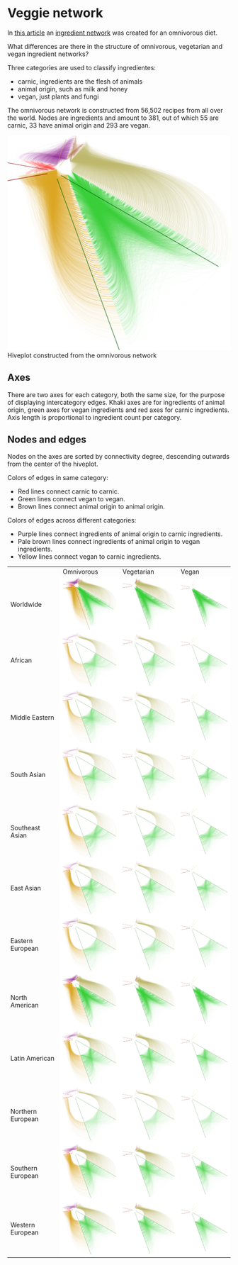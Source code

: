 # Veggie network


In [this article](http://www.nature.com/articles/doi:10.1038%2Fsrep00196)
an [ingredient network](https://github.com/rgarcia-herrera/furry-spoon/blob/master/data/get_data.sh) was
created for an omnivorous diet.

What differences are there in the structure of omnivorous, vegetarian
and vegan ingredient networks?

Three categories are used to classify ingredientes:
 - carnic, ingredients are the flesh of animals
 - animal origin, such as milk and honey
 - vegan, just plants and fungi

The omnivorous network is constructed from 56,502 recipes from all
over the world. Nodes are ingredients and amount to 381, out of which
55 are carnic, 33 have animal origin and 293 are vegan.

<img src="https://raw.githubusercontent.com/rgarcia-herrera/furry-spoon/master/plots/omni_all.png" width="600px">
Hiveplot constructed from the omnivorous network

## Axes

There are two axes for each category, both the same size, for the
purpose of displaying intercategory edges. Khaki axes are for
ingredients of animal origin, green axes for vegan ingredients and red
axes for carnic ingredients. Axis length is proportional to ingredient
count per category.

## Nodes and edges

Nodes on the axes are sorted by connectivity degree, descending
outwards from the center of the hiveplot.

Colors of edges in same category:
 - Red lines connect carnic to carnic.
 - Green lines connect vegan to vegan.
 - Brown lines connect animal origin to animal origin. 
 
Colors of edges across different categories:
 - Purple lines connect ingredients of animal origin to carnic
   ingredients. 
 - Pale brown lines connect ingredients of animal origin to vegan
   ingredients.
 - Yellow lines connect vegan to carnic ingredients.

<table>
<tr>
<td>&nbsp;</td>
<td>Omnivorous</td>
<td>Vegetarian</td>
<td>Vegan</td>
</tr>

<tr>
<td>Worldwide</td>
<td bgcolor="white"><img src="https://raw.githubusercontent.com/rgarcia-herrera/furry-spoon/master/plots/omni_all.png" width="150px"</td>
<td bgcolor="white"><img src="https://raw.githubusercontent.com/rgarcia-herrera/furry-spoon/master/plots/vegetarian_all.png" width="150px"</td>
<td bgcolor="white"><img src="https://raw.githubusercontent.com/rgarcia-herrera/furry-spoon/master/plots/vegan_all.png" width="150px"</td>
</tr>


<tr>
<td>African</td>
<td bgcolor="white"><img src="https://raw.githubusercontent.com/rgarcia-herrera/furry-spoon/master/plots/omni_African.png" width="150px"</td>
<td bgcolor="white"><img src="https://raw.githubusercontent.com/rgarcia-herrera/furry-spoon/master/plots/vegetarian_African.png" width="150px"</td>
<td bgcolor="white"><img src="https://raw.githubusercontent.com/rgarcia-herrera/furry-spoon/master/plots/vegan_African.png" width="150px"</td>
</tr>

<tr>
<td>Middle Eastern</td>
<td bgcolor="white"><img src="https://raw.githubusercontent.com/rgarcia-herrera/furry-spoon/master/plots/omni_MiddleEastern.png" width="150px"</td>
<td bgcolor="white"><img src="https://raw.githubusercontent.com/rgarcia-herrera/furry-spoon/master/plots/vegetarian_MiddleEastern.png" width="150px"</td>
<td bgcolor="white"><img src="https://raw.githubusercontent.com/rgarcia-herrera/furry-spoon/master/plots/vegan_MiddleEastern.png" width="150px"</td>
</tr>

<tr>
<td>South Asian</td>
<td bgcolor="white"><img src="https://raw.githubusercontent.com/rgarcia-herrera/furry-spoon/master/plots/omni_SouthAsian.png" width="150px"</td>
<td bgcolor="white"><img src="https://raw.githubusercontent.com/rgarcia-herrera/furry-spoon/master/plots/vegetarian_SouthAsian.png  " width="150px"</td>
<td bgcolor="white"><img src="https://raw.githubusercontent.com/rgarcia-herrera/furry-spoon/master/plots/vegan_SouthAsian.png" width="150px"</td>
</tr>

<tr>
<td>Southeast Asian</td>
<td bgcolor="white"><img src="https://raw.githubusercontent.com/rgarcia-herrera/furry-spoon/master/plots/omni_SoutheastAsian.png" width="150px"</td>
<td bgcolor="white"><img src="https://raw.githubusercontent.com/rgarcia-herrera/furry-spoon/master/plots/vegetarian_SoutheastAsian.png  " width="150px"</td>
<td bgcolor="white"><img src="https://raw.githubusercontent.com/rgarcia-herrera/furry-spoon/master/plots/vegan_SoutheastAsian.png" width="150px"</td>
</tr>

<tr>
<td>East Asian</td>
<td bgcolor="white"><img src="https://raw.githubusercontent.com/rgarcia-herrera/furry-spoon/master/plots/omni_EastAsian.png" width="150px"</td>
<td bgcolor="white"><img src="https://raw.githubusercontent.com/rgarcia-herrera/furry-spoon/master/plots/vegetarian_EastAsian.png" width="150px"</td>
<td bgcolor="white"><img src="https://raw.githubusercontent.com/rgarcia-herrera/furry-spoon/master/plots/vegan_EastAsian.png" width="150px"</td>
</tr>

<tr>
<td>Eastern European</td>
<td bgcolor="white"><img src="https://raw.githubusercontent.com/rgarcia-herrera/furry-spoon/master/plots/omni_EasternEuropean.png" width="150px"</td>
<td bgcolor="white"><img src="https://raw.githubusercontent.com/rgarcia-herrera/furry-spoon/master/plots/vegetarian_EasternEuropean.png" width="150px"</td>
<td bgcolor="white"><img src="https://raw.githubusercontent.com/rgarcia-herrera/furry-spoon/master/plots/vegan_EasternEuropean.png" width="150px"</td>
</tr>

<tr>
<td>North American</td>
<td bgcolor="white"><img src="https://raw.githubusercontent.com/rgarcia-herrera/furry-spoon/master/plots/omni_NorthAmerican.png" width="150px"</td>
<td bgcolor="white"><img src="https://raw.githubusercontent.com/rgarcia-herrera/furry-spoon/master/plots/vegetarian_NorthAmerican.png" width="150px"</td>
<td bgcolor="white"><img src="https://raw.githubusercontent.com/rgarcia-herrera/furry-spoon/master/plots/vegan_NorthAmerican.png" width="150px"</td>
</tr>

<tr>
<td>Latin American</td>
<td bgcolor="white"><img src="https://raw.githubusercontent.com/rgarcia-herrera/furry-spoon/master/plots/omni_LatinAmerican.png" width="150px"</td>
<td bgcolor="white"><img src="https://raw.githubusercontent.com/rgarcia-herrera/furry-spoon/master/plots/vegetarian_LatinAmerican.png" width="150px"</td>
<td bgcolor="white"><img src="https://raw.githubusercontent.com/rgarcia-herrera/furry-spoon/master/plots/vegan_LatinAmerican.png" width="150px"</td>
</tr>



<tr>
<td>Northern European</td>
<td bgcolor="white"><img src="https://raw.githubusercontent.com/rgarcia-herrera/furry-spoon/master/plots/omni_NorthernEuropean.png" width="150px"</td>
<td bgcolor="white"><img src="https://raw.githubusercontent.com/rgarcia-herrera/furry-spoon/master/plots/vegetarian_NorthernEuropean.png  " width="150px"</td>
<td bgcolor="white"><img src="https://raw.githubusercontent.com/rgarcia-herrera/furry-spoon/master/plots/vegan_NorthernEuropean.png" width="150px"</td>
</tr>


<tr>
<td>Southern European</td>
<td bgcolor="white"><img src="https://raw.githubusercontent.com/rgarcia-herrera/furry-spoon/master/plots/omni_SouthernEuropean.png" width="150px"</td>
<td bgcolor="white"><img src="https://raw.githubusercontent.com/rgarcia-herrera/furry-spoon/master/plots/vegetarian_SouthernEuropean.png  " width="150px"</td>
<td bgcolor="white"><img src="https://raw.githubusercontent.com/rgarcia-herrera/furry-spoon/master/plots/vegan_SouthernEuropean.png" width="150px"</td>
</tr>

<tr>
<td>Western European</td>
<td bgcolor="white"><img src="https://raw.githubusercontent.com/rgarcia-herrera/furry-spoon/master/plots/omni_WesternEuropean.png" width="150px"</td>
<td bgcolor="white"><img src="https://raw.githubusercontent.com/rgarcia-herrera/furry-spoon/master/plots/vegetarian_WesternEuropean.png" width="150px"</td>
<td bgcolor="white"><img src="https://raw.githubusercontent.com/rgarcia-herrera/furry-spoon/master/plots/vegan_WesternEuropean.png" width="150px"</td>
</tr>
</table>
